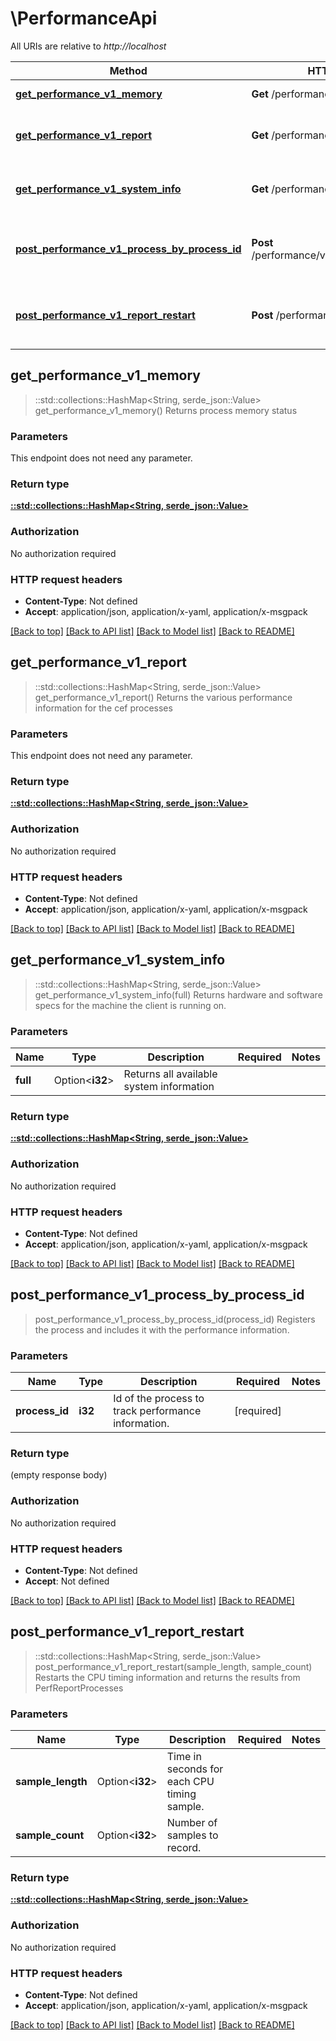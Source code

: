 # \PerformanceApi

All URIs are relative to *http://localhost*

Method | HTTP request | Description
------------- | ------------- | -------------
[**get_performance_v1_memory**](PerformanceApi.md#get_performance_v1_memory) | **Get** /performance/v1/memory | Returns process memory status
[**get_performance_v1_report**](PerformanceApi.md#get_performance_v1_report) | **Get** /performance/v1/report | Returns the various performance information for the cef processes
[**get_performance_v1_system_info**](PerformanceApi.md#get_performance_v1_system_info) | **Get** /performance/v1/system-info | Returns hardware and software specs for the machine the client is running on.
[**post_performance_v1_process_by_process_id**](PerformanceApi.md#post_performance_v1_process_by_process_id) | **Post** /performance/v1/process/{processId} | Registers the process and includes it with the performance information.
[**post_performance_v1_report_restart**](PerformanceApi.md#post_performance_v1_report_restart) | **Post** /performance/v1/report/restart | Restarts the CPU timing information and returns the results from PerfReportProcesses



## get_performance_v1_memory

> ::std::collections::HashMap<String, serde_json::Value> get_performance_v1_memory()
Returns process memory status

### Parameters

This endpoint does not need any parameter.

### Return type

[**::std::collections::HashMap<String, serde_json::Value>**](serde_json::Value.md)

### Authorization

No authorization required

### HTTP request headers

- **Content-Type**: Not defined
- **Accept**: application/json, application/x-yaml, application/x-msgpack

[[Back to top]](#) [[Back to API list]](../README.md#documentation-for-api-endpoints) [[Back to Model list]](../README.md#documentation-for-models) [[Back to README]](../README.md)


## get_performance_v1_report

> ::std::collections::HashMap<String, serde_json::Value> get_performance_v1_report()
Returns the various performance information for the cef processes

### Parameters

This endpoint does not need any parameter.

### Return type

[**::std::collections::HashMap<String, serde_json::Value>**](serde_json::Value.md)

### Authorization

No authorization required

### HTTP request headers

- **Content-Type**: Not defined
- **Accept**: application/json, application/x-yaml, application/x-msgpack

[[Back to top]](#) [[Back to API list]](../README.md#documentation-for-api-endpoints) [[Back to Model list]](../README.md#documentation-for-models) [[Back to README]](../README.md)


## get_performance_v1_system_info

> ::std::collections::HashMap<String, serde_json::Value> get_performance_v1_system_info(full)
Returns hardware and software specs for the machine the client is running on.

### Parameters


Name | Type | Description  | Required | Notes
------------- | ------------- | ------------- | ------------- | -------------
**full** | Option<**i32**> | Returns all available system information |  |

### Return type

[**::std::collections::HashMap<String, serde_json::Value>**](serde_json::Value.md)

### Authorization

No authorization required

### HTTP request headers

- **Content-Type**: Not defined
- **Accept**: application/json, application/x-yaml, application/x-msgpack

[[Back to top]](#) [[Back to API list]](../README.md#documentation-for-api-endpoints) [[Back to Model list]](../README.md#documentation-for-models) [[Back to README]](../README.md)


## post_performance_v1_process_by_process_id

> post_performance_v1_process_by_process_id(process_id)
Registers the process and includes it with the performance information.

### Parameters


Name | Type | Description  | Required | Notes
------------- | ------------- | ------------- | ------------- | -------------
**process_id** | **i32** | Id of the process to track performance information. | [required] |

### Return type

 (empty response body)

### Authorization

No authorization required

### HTTP request headers

- **Content-Type**: Not defined
- **Accept**: Not defined

[[Back to top]](#) [[Back to API list]](../README.md#documentation-for-api-endpoints) [[Back to Model list]](../README.md#documentation-for-models) [[Back to README]](../README.md)


## post_performance_v1_report_restart

> ::std::collections::HashMap<String, serde_json::Value> post_performance_v1_report_restart(sample_length, sample_count)
Restarts the CPU timing information and returns the results from PerfReportProcesses

### Parameters


Name | Type | Description  | Required | Notes
------------- | ------------- | ------------- | ------------- | -------------
**sample_length** | Option<**i32**> | Time in seconds for each CPU timing sample. |  |
**sample_count** | Option<**i32**> | Number of samples to record. |  |

### Return type

[**::std::collections::HashMap<String, serde_json::Value>**](serde_json::Value.md)

### Authorization

No authorization required

### HTTP request headers

- **Content-Type**: Not defined
- **Accept**: application/json, application/x-yaml, application/x-msgpack

[[Back to top]](#) [[Back to API list]](../README.md#documentation-for-api-endpoints) [[Back to Model list]](../README.md#documentation-for-models) [[Back to README]](../README.md)

